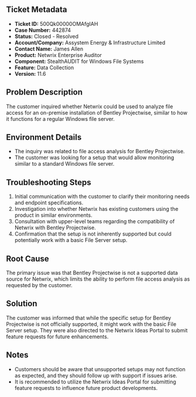 ## Ticket Metadata
- **Ticket ID:** 500Qk00000OMAfgIAH
- **Case Number:** 442874
- **Status:** Closed - Resolved
- **Account/Company:** Assystem Energy & Infrastructure Limited
- **Contact Name:** James Allen
- **Product:** Netwrix Enterprise Auditor
- **Component:** StealthAUDIT for Windows File Systems
- **Feature:** Data Collection
- **Version:** 11.6

## Problem Description
The customer inquired whether Netwrix could be used to analyze file access for an on-premise installation of Bentley Projectwise, similar to how it functions for a regular Windows file server.

## Environment Details
- The inquiry was related to file access analysis for Bentley Projectwise.
- The customer was looking for a setup that would allow monitoring similar to a standard Windows file server.

## Troubleshooting Steps
1. Initial communication with the customer to clarify their monitoring needs and endpoint specifications.
2. Investigation into whether Netwrix has existing customers using the product in similar environments.
3. Consultation with upper-level teams regarding the compatibility of Netwrix with Bentley Projectwise.
4. Confirmation that the setup is not inherently supported but could potentially work with a basic File Server setup.

## Root Cause
The primary issue was that Bentley Projectwise is not a supported data source for Netwrix, which limits the ability to perform file access analysis as requested by the customer.

## Solution
The customer was informed that while the specific setup for Bentley Projectwise is not officially supported, it might work with the basic File Server setup. They were also directed to the Netwrix Ideas Portal to submit feature requests for future enhancements.

## Notes
- Customers should be aware that unsupported setups may not function as expected, and they should follow up with support if issues arise.
- It is recommended to utilize the Netwrix Ideas Portal for submitting feature requests to influence future product developments.